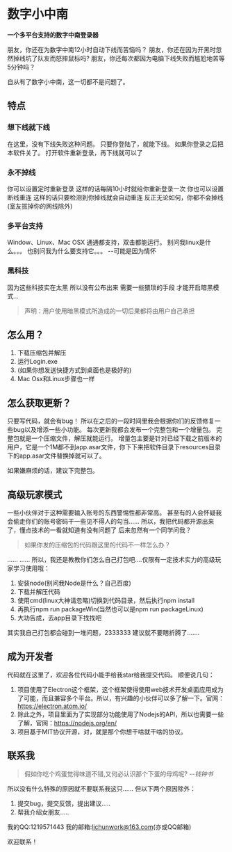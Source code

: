# 数字小中南

**一个多平台支持的数字中南登录器**

朋友，你还在为数字中南12小时自动下线而苦恼吗？
朋友，你还在因为开黑时忽然掉线坑了队友而怒摔鼠标吗?
朋友，你还每次都因为电脑下线失败而尴尬地苦等5分钟吗？

自从有了数字小中南，这一切都不是问题了。

## 特点

### 想下线就下线
在这里，没有下线失败这种问题。
只要你登陆了，就能下线。
如果你登录之后把本软件关了。
打开软件重新登录，再下线就可以了

### 永不掉线
你可以设置定时重新登录
这样的话每隔10小时就给你重新登录一次
你也可以设置断线重连
这样的话只要检测到你掉线就会自动重连
反正无论如何，你都不会掉线
(室友拔掉你的网线除外)

### 多平台支持
Window、Linux、Mac OSX
通通都支持，双击都能运行。
别问我linux是什么。。。
也别问我为什么要支持它。。。
--可能是因为情怀

### 黑科技
因为这些科技实在太黑
所以没有公布出来
需要一些猥琐的手段
才能开启暗黑模式...
> 声明：用户使用暗黑模式所造成的一切后果都将由用户自己承担

## 怎么用？

1. 下载压缩包并解压
2. 运行Login.exe
3. (如果你想发送快捷方式到桌面也是极好的)
4. Mac Osx和Linux步骤也一样

## 怎么获取更新？

只要写代码，就会有bug！
所以在之后的一段时间里我会根据你们的反馈修复一些bug以及增添一些小功能。
每次更新我都会发布一个完整包和一个增量包。
完整包就是一个压缩文件，解压就能运行。
增量包主要是针对已经下载之前版本的用户，它是一个1M都不到app.asar文件，你下下来把软件目录下resources目录下的app.asar文件替换掉就可以了。

如果嫌麻烦的话，建议下完整包。

## 高级玩家模式

一些小伙伴对于这种需要输入账号的东西警惕性都非常高。
甚至有的人会怀疑我会偷走你们的账号密码干一些见不得人的勾当......
所以，我把代码都开源出来了，懂点技术的一看就知道有没有问题了
后来忽然有一个同学问我？
> 如果你发的压缩包的代码跟这里的代码不一样怎么办？

......
......
所以，我还是教教你们怎么自己打包吧....仅限有一定技术实力的高级玩家学习使用哦：
1. 安装node(别问我Node是什么？自己百度)
2. 下载并解压代码
3. 使用cmd(linux大神请忽略)切换到代码目录，然后执行npm install
4. 再执行npm run packageWin(当然也可以是npm run packageLinux)
5. 大功告成，去app目录下找找吧

其实我自己打包都会碰到一堆问题，2333333
建议就不要瞎折腾了.......

## 成为开发者

代码就在这里了，欢迎各位代码小能手给我star给我提交代码。
顺便说几句：
1. 项目使用了Electron这个框架，这个框架使得使用web技术开发桌面应用成为了可能，而且兼容多个平台。所以，有兴趣的小伙伴可以多了解一下。官网：https://electron.atom.io/
2. 除此之外，项目里面为了实现部分功能使用了Nodejs的API，所以也需要一些了解，官网：https://nodejs.org/en/
3. 项目基于MIT协议开源，对，就是那个你想干啥就干啥的协议。

## 联系我

> 假如你吃个鸡蛋觉得味道不错,又何必认识那个下蛋的母鸡呢?
> *--钱钟书*

所以没有什么特殊的原因就不要联系我这只......
但以下两个原因除外：
1. 提交bug，提交反馈，提出建议.....
2. 帮我介绍女朋友.....

我的QQ:1219571443
我的邮箱:lichunwork@163.com(亦或QQ邮箱)

欢迎联系！